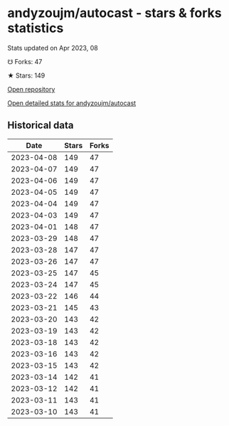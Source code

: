 # andyzoujm/autocast - stars & forks statistics

Stats updated on Apr 2023, 08

☋ Forks: 47

★ Stars: 149

[Open repository](https://github.com/andyzoujm/autocast)

[Open detailed stats for andyzoujm/autocast](https://reviewgithub.com/rep/andyzoujm/autocast)

## Historical data
| Date | Stars | Forks |
|------|-------|-------|
| 2023-04-08 | 149 | 47 | 
| 2023-04-07 | 149 | 47 | 
| 2023-04-06 | 149 | 47 | 
| 2023-04-05 | 149 | 47 | 
| 2023-04-04 | 149 | 47 | 
| 2023-04-03 | 149 | 47 | 
| 2023-04-01 | 148 | 47 | 
| 2023-03-29 | 148 | 47 | 
| 2023-03-28 | 147 | 47 | 
| 2023-03-26 | 147 | 47 | 
| 2023-03-25 | 147 | 45 | 
| 2023-03-24 | 147 | 45 | 
| 2023-03-22 | 146 | 44 | 
| 2023-03-21 | 145 | 43 | 
| 2023-03-20 | 143 | 42 | 
| 2023-03-19 | 143 | 42 | 
| 2023-03-18 | 143 | 42 | 
| 2023-03-16 | 143 | 42 | 
| 2023-03-15 | 143 | 42 | 
| 2023-03-14 | 142 | 41 | 
| 2023-03-12 | 142 | 41 | 
| 2023-03-11 | 143 | 41 | 
| 2023-03-10 | 143 | 41 | 

